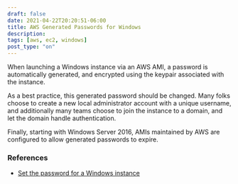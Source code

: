 ```yaml
---
draft: false
date: 2021-04-22T20:20:51-06:00
title: AWS Generated Passwords for Windows
description: 
tags: [aws, ec2, windows]
post_type: "on"
---
```


When launching a Windows instance via an AWS AMI, a password is automatically generated, and encrypted using the keypair associated with the instance. 

As a best practice, this generated password should be changed. Many folks choose to create a new local administrator account with a unique username, and additionally many teams choose to join the instance to a domain, and let the domain handle authentication. 

Finally, starting with Windows Server 2016, AMIs maintained by AWS are configured to allow generated passwords to expire.

### References

- [Set the password for a Windows instance](https://docs.aws.amazon.com/AWSEC2/latest/WindowsGuide/ec2-windows-passwords.html)
